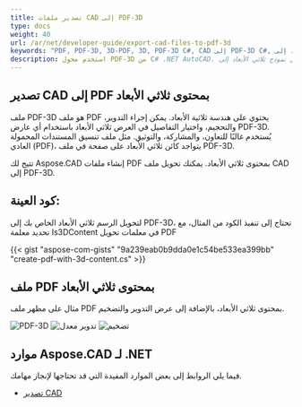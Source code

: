 ```yaml
---
title: تصدير ملفات CAD إلى PDF-3D
type: docs
weight: 40
url: /ar/net/developer-guide/export-cad-files-to-pdf-3d
keywords: "PDF, PDF-3D, 3D-PDF, 3D, PDF-3D C#, CAD إلى PDF-3D C#, تحويل أوتوكاد, تحويل أوتوكاد إلى PDF-3D"
description: استخدم محول PDF-3D من C# .NET AutoCAD. يمكنك تحويل نموذج ثلاثي الأبعاد إلى PDF-3D في C# .NET أيضًا.
---
```


## **تصدير CAD إلى PDF بمحتوى ثلاثي الأبعاد**

ملف PDF-3D هو ملف PDF يحتوي على هندسة ثلاثية الأبعاد. يمكن إجراء التدوير، والتحجيم، واختيار التفاصيل في العرض ثلاثي الأبعاد باستخدام أي عارض PDF-3D. يُستخدم غالبًا للتعاون، والمشاركة، والتوثيق. مثل ملف تنسيق المستندات المحمولة العادي (PDF)، يتواجد كائن ثلاثي الأبعاد على صفحة في ملف PDF-3D.

تتيح لك Aspose.CAD إنشاء ملفات PDF بمحتوى ثلاثي الأبعاد. يمكنك تحويل ملف CAD إلى PDF-3D.

## **كود العينة:**

لتحويل الرسم ثلاثي الأبعاد الخاص بك إلى PDF-3D، تحتاج إلى تنفيذ الكود من المثال، مع تحديد معلمة Is3DContent في معلمات تحويل PDF

{{< gist "aspose-com-gists" "9a239eab0b9dda0e1c54be533ea399bb" "create-pdf-with-3d-content.cs" >}}

## **ملف PDF بمحتوى ثلاثي الأبعاد**

مثال على مظهر ملف PDF بمحتوى ثلاثي الأبعاد، بالإضافة إلى عرض التدوير والتضخيم.

![PDF-3D](/_assets/result.png)
![تدوير معدل](/_assets/rotate.png)
![تضخيم](/_assets/scaling.png)

## **موارد Aspose.CAD لـ .NET**

فيما يلي الروابط إلى بعض الموارد المفيدة التي قد تحتاجها لإنجاز مهامك.

- [تصدير CAD](/ar/net/exporting-cad/)

